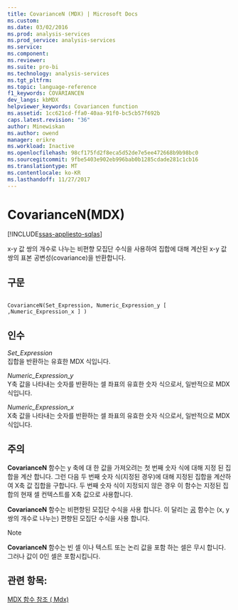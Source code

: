 ```yaml
---
title: CovarianceN (MDX) | Microsoft Docs
ms.custom: 
ms.date: 03/02/2016
ms.prod: analysis-services
ms.prod_service: analysis-services
ms.service: 
ms.component: 
ms.reviewer: 
ms.suite: pro-bi
ms.technology: analysis-services
ms.tgt_pltfrm: 
ms.topic: language-reference
f1_keywords: COVARIANCEN
dev_langs: kbMDX
helpviewer_keywords: Covariancen function
ms.assetid: 1cc621cd-ffa0-40aa-91f0-bc5cb57f692b
caps.latest.revision: "36"
author: Minewiskan
ms.author: owend
manager: erikre
ms.workload: Inactive
ms.openlocfilehash: 98cf175fd2f8eca5d52de7e5ee472668b9b98bc0
ms.sourcegitcommit: 9fbe5403e902eb996bab0b1285cdade281c1cb16
ms.translationtype: MT
ms.contentlocale: ko-KR
ms.lasthandoff: 11/27/2017
---
```

# <a name="covariancen-mdx"></a>CovarianceN(MDX)
[!INCLUDE[ssas-appliesto-sqlas](../includes/ssas-appliesto-sqlas.md)]

  x-y 값 쌍의 개수로 나누는 비편향 모집단 수식을 사용하여 집합에 대해 계산된 x-y 값 쌍의 표본 공변성(covariance)을 반환합니다.  
  
## <a name="syntax"></a>구문  
  
```  
  
CovarianceN(Set_Expression, Numeric_Expression_y [ ,Numeric_Expression_x ] )  
```  
  
## <a name="arguments"></a>인수  
 *Set_Expression*  
 집합을 반환하는 유효한 MDX 식입니다.  
  
 *Numeric_Expression_y*  
 Y축 값을 나타내는 숫자를 반환하는 셀 좌표의 유효한 숫자 식으로서, 일반적으로 MDX 식입니다.  
  
 *Numeric_Expression_x*  
 X축 값을 나타내는 숫자를 반환하는 셀 좌표의 유효한 숫자 식으로서, 일반적으로 MDX 식입니다.  
  
## <a name="remarks"></a>주의  
 **CovarianceN** 함수는 y 축에 대 한 값을 가져오려는 첫 번째 숫자 식에 대해 지정 된 집합을 계산 합니다. 그런 다음 두 번째 숫자 식(지정된 경우)에 대해 지정된 집합을 계산하여 X축 값 집합을 구합니다. 두 번째 숫자 식이 지정되지 않은 경우 이 함수는 지정된 집합의 현재 셀 컨텍스트를 X축 값으로 사용합니다.  
  
 **CovarianceN** 함수는 비편향된 모집단 수식을 사용 합니다. 이 달리는 [공](../mdx/covariance-mdx.md) 함수는 (x, y 쌍의 개수로 나누는) 편향된 모집단 수식을 사용 합니다.  
  
> [!NOTE]  
>  **CovarianceN** 함수는 빈 셀 이나 텍스트 또는 논리 값을 포함 하는 셀은 무시 합니다. 그러나 값이 0인 셀은 포함시킵니다.  
  
## <a name="see-also"></a>관련 항목:  
 [MDX 함수 참조 &#40; Mdx&#41;](../mdx/mdx-function-reference-mdx.md)  
  
  

